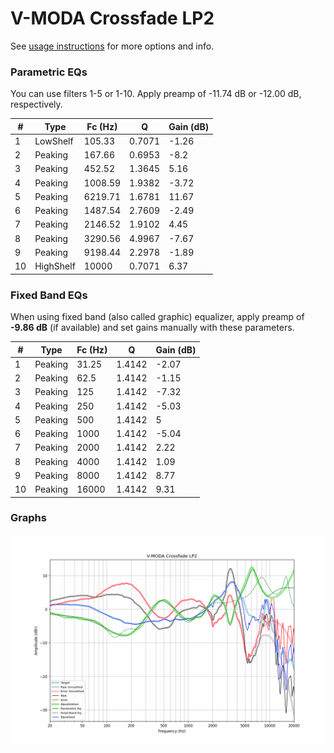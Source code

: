 # V-MODA Crossfade LP2
See [usage instructions](https://github.com/jaakkopasanen/AutoEq#usage) for more options and info.

### Parametric EQs
You can use filters 1-5 or 1-10. Apply preamp of -11.74 dB or -12.00 dB, respectively.

|   # | Type      |   Fc (Hz) |      Q |   Gain (dB) |
|-----|-----------|-----------|--------|-------------|
|   1 | LowShelf  |    105.33 | 0.7071 |       -1.26 |
|   2 | Peaking   |    167.66 | 0.6953 |       -8.2  |
|   3 | Peaking   |    452.52 | 1.3645 |        5.16 |
|   4 | Peaking   |   1008.59 | 1.9382 |       -3.72 |
|   5 | Peaking   |   6219.71 | 1.6781 |       11.67 |
|   6 | Peaking   |   1487.54 | 2.7609 |       -2.49 |
|   7 | Peaking   |   2146.52 | 1.9102 |        4.45 |
|   8 | Peaking   |   3290.56 | 4.9967 |       -7.67 |
|   9 | Peaking   |   9198.44 | 2.2978 |       -1.89 |
|  10 | HighShelf |  10000    | 0.7071 |        6.37 |

### Fixed Band EQs
When using fixed band (also called graphic) equalizer, apply preamp of **-9.86 dB** (if available) and set gains manually with these parameters.

|   # | Type    |   Fc (Hz) |      Q |   Gain (dB) |
|-----|---------|-----------|--------|-------------|
|   1 | Peaking |     31.25 | 1.4142 |       -2.07 |
|   2 | Peaking |     62.5  | 1.4142 |       -1.15 |
|   3 | Peaking |    125    | 1.4142 |       -7.32 |
|   4 | Peaking |    250    | 1.4142 |       -5.03 |
|   5 | Peaking |    500    | 1.4142 |        5    |
|   6 | Peaking |   1000    | 1.4142 |       -5.04 |
|   7 | Peaking |   2000    | 1.4142 |        2.22 |
|   8 | Peaking |   4000    | 1.4142 |        1.09 |
|   9 | Peaking |   8000    | 1.4142 |        8.77 |
|  10 | Peaking |  16000    | 1.4142 |        9.31 |

### Graphs
![](./V-MODA%20Crossfade%20LP2.png)
